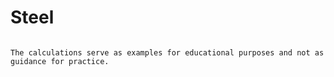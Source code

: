 # Steel


```{tableofcontents}
```

```{note}
The calculations serve as examples for educational purposes and not as guidance for practice.
```